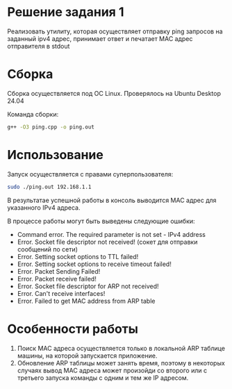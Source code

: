 # Решение задания 1
Реализовать утилиту, которая осуществляет отправку ping запросов на заданный ipv4 адрес, принимает ответ и печатает MAC адрес отправителя в stdout

# Сборка
Сборка осуществляется под ОС Linux. Проверялось на Ubuntu Desktop 24.04

Команда сборки:
```bash
g++ -O3 ping.cpp -o ping.out
```

# Использование
Запуск осуществляется с правами суперпользователя:
```bash
sudo ./ping.out 192.168.1.1
```
В результатае успешной работы в консоль выводится MAC адрес для указанного IPv4 адреса.

В процессе работы могут быть выведены следующие ошибки:
- Command error. The required parameter is not set - IPv4 address
- Error. Socket file descriptor not received! (сокет для отправки сообщений по сети)
- Error. Setting socket options to TTL failed!
- Error. Setting socket options to receive timeout failed!
- Error. Packet Sending Failed!
- Error. Packet receive failed!
- Error. Socket file descriptor for ARP not received!
- Error. Can't receive interfaces!
- Error. Failed to get MAC address from ARP table

# Особенности работы
1. Поиск MAC адреса осуществляется только в локальной ARP таблице машины, на которой запускается приложение.
2. Обновление ARP таблицы может занять время, поэтому в некоторых случаях вывод MAC адреса может произойди со второго или с третьего запуска команды с одним и тем же IP адресом.